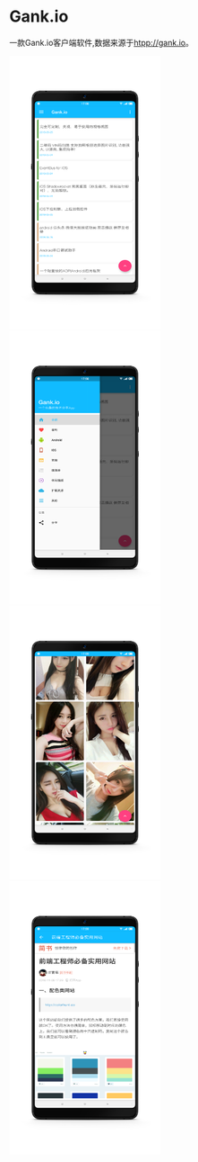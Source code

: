 # Gank.io


一款Gank.io客户端软件,数据来源于[htpp://gank.io]()。



<img src="/screen/Screenshot_1.png" width="270" height="486"/><img src="/screen/Screenshot_2.png" width="270" height="486"/>
<img src="/screen/Screenshot_3.png" width="270" height="486"/><img src="/screen/Screenshot_4.png" width="270" height="486"/>


